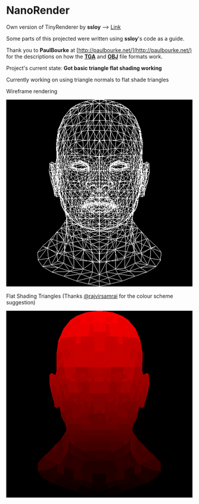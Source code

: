 # NanoRender
Own version of TinyRenderer by **ssloy** --> [Link](https://github.com/ssloy/tinyrenderer)

Some parts of this projected were written using **ssloy**'s code as a guide.

Thank you to **PaulBourke** at [http://paulbourke.net/](http://paulbourke.net/) for the descriptions on how the **[TGA](http://paulbourke.net/dataformats/tga/)** and **[OBJ](http://paulbourke.net/dataformats/obj/)** file formats work.

Project's current state: **Got basic triangle flat shading working**

Currently working on using triangle normals to flat shade triangles

Wireframe rendering

![](out/wireframe.png)

Flat Shading Triangles (Thanks [@rajvirsamrai](https://github.com/rajvirsamrai) for the colour scheme suggestion)

![](out/flat_red.png)
